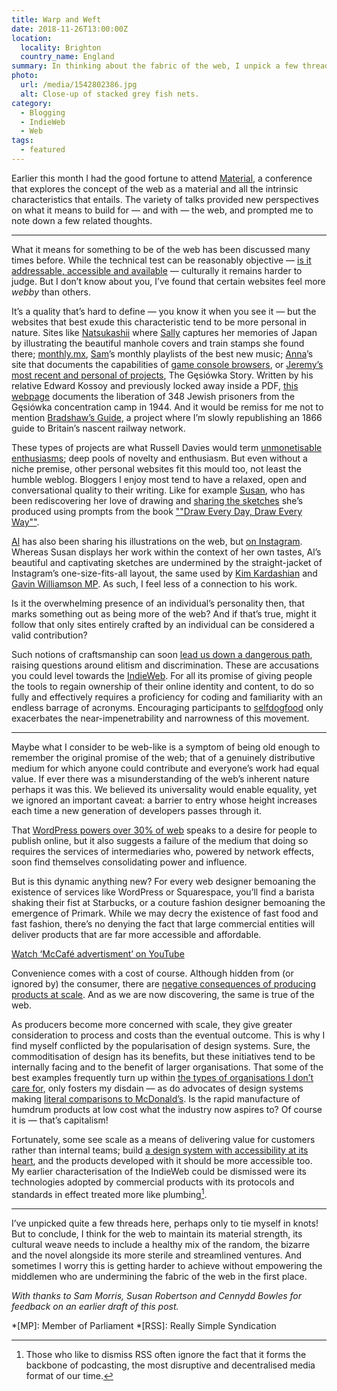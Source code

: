 ```yaml
---
title: Warp and Weft
date: 2018-11-26T13:00:00Z
location:
  locality: Brighton
  country_name: England
summary: In thinking about the fabric of the web, I unpick a few threads and tie myself in knots.
photo:
  url: /media/1542802386.jpg
  alt: Close-up of stacked grey fish nets.
category:
  - Blogging
  - IndieWeb
  - Web
tags:
  - featured
---
```

Earlier this month I had the good fortune to attend [Material][1], a conference that explores the concept of the web as a material and all the intrinsic characteristics that entails. The variety of talks provided new perspectives on what it means to build for — and with — the web, and prompted me to note down a few related thoughts.

* * *

What it means for something to be of the web has been discussed many times before. While the technical test can be reasonably objective — [is it addressable, accessible and available][2] — culturally it remains harder to judge. But I don’t know about you, I’ve found that certain websites feel more *webby* than others.

It’s a quality that’s hard to define — you know it when you see it — but the websites that best exude this characteristic tend to be more personal in nature. Sites like [Natsukashii][3] where [Sally][4] captures her memories of Japan by illustrating the beautiful manhole covers and train stamps she found there; [monthly.mx][5], [Sam][6]’s monthly playlists of the best new music; [Anna][7]’s site that documents the capabilities of [game console browsers][8], or [Jeremy’s most recent and personal of projects][9], The Gęsiówka Story. Written by his relative Edward Kossoy and previously locked away inside a PDF, [this webpage][10] documents the liberation of 348 Jewish prisoners from the Gęsiówka concentration camp in 1944. And it would be remiss for me not to mention [Bradshaw’s Guide][11], a project where I’m slowly republishing an 1866 guide to Britain’s nascent railway network.

These types of projects are what Russell Davies would term [unmonetisable enthusiasms][12]; deep pools of novelty and enthusiasm. But even without a niche premise, other personal websites fit this mould too, not least the humble weblog. Bloggers I enjoy most tend to have a relaxed, open and conversational quality to their writing. Like for example [Susan][13], who has been rediscovering her love of drawing and [sharing the sketches][14] she’s produced using prompts from the book [""Draw Every Day, Draw Every Way""][15].

[Al][16] has also been sharing his illustrations on the web, but [on Instagram][17]. Whereas Susan displays her work within the context of her own tastes, Al’s beautiful and captivating sketches are undermined by the straight-jacket of Instagram’s one-size-fits-all layout, the same used by [Kim Kardashian][18] and [Gavin Williamson MP][19]. As such, I feel less of a connection to his work.

Is it the overwhelming presence of an individual’s personality then, that marks something out as being more of the web? And if that’s true, might it follow that only sites entirely crafted by an individual can be considered a valid contribution?

Such notions of craftsmanship can soon [lead us down a dangerous path][20], raising questions around elitism and discrimination. These are accusations you could level towards the [IndieWeb][21]. For all its promise of giving people the tools to regain ownership of their online identity and content, to do so fully and effectively requires a proficiency for coding and familiarity with an endless barrage of acronyms. Encouraging participants to [selfdogfood][22] only exacerbates the near-impenetrability and narrowness of this movement.

* * *

Maybe what I consider to be web-like is a symptom of being old enough to remember the original promise of the web; that of a genuinely distributive medium for which anyone could contribute and everyone’s work had equal value. If ever there was a misunderstanding of the web’s inherent nature perhaps it was this. We believed its universality would enable equality, yet we ignored an important caveat: a barrier to entry whose height increases each time a new generation of developers passes through it.

That [WordPress powers over 30% of web][23] speaks to a desire for people to publish online, but it also suggests a failure of the medium that doing so requires the services of intermediaries who, powered by network effects, soon find themselves consolidating power and influence.

But is this dynamic anything new? For every web designer bemoaning the existence of services like WordPress or Squarespace, you’ll find a barista shaking their fist at Starbucks, or a couture fashion designer bemoaning the emergence of Primark. While we may decry the existence of fast food and fast fashion, there’s no denying the fact that large commercial entities will deliver products that are far more accessible and affordable.

[Watch ‘McCafé advertisment’ on YouTube](https://www.youtube.com/watch?v=Kra1eWAiKvE 'This McDonald’s advertisement pokes fun at artisanal and overpriced alternatives to its own range of coffees.')

Convenience comes with a cost of course. Although hidden from (or ignored by) the consumer, there are [negative consequences of producing products at scale][24]. And as we are now discovering, the same is true of the web.

As producers become more concerned with scale, they give greater consideration to process and costs than the eventual outcome. This is why I find myself conflicted by the popularisation of design systems. Sure, the commoditisation of design has its benefits, but these initiatives tend to be internally facing and to the benefit of larger organisations. That some of the best examples frequently turn up within [the types of organisations I don’t care for][25], only fosters my disdain — as do advocates of design systems making [literal comparisons to McDonald’s][26]. Is the rapid manufacture of humdrum products at low cost what the industry now aspires to? Of course it is — that’s capitalism!

Fortunately, some see scale as a means of delivering value for customers rather than internal teams; build [a design system with accessibility at its heart][27], and the products developed with it should be more accessible too. My earlier characterisation of the IndieWeb could be dismissed were its technologies adopted by commercial products with its protocols and standards in effect treated more like plumbing[^1].

* * *

I’ve unpicked quite a few threads here, perhaps only to tie myself in knots! But to conclude, I think for the web to maintain its material strength, its cultural weave needs to include a healthy mix of the random, the bizarre and the novel alongside its more sterile and streamlined ventures. And sometimes I worry this is getting harder to achieve without empowering the middlemen who are undermining the fabric of the web in the first place.

*With thanks to Sam Morris, Susan Robertson and Cennydd Bowles for feedback on an earlier draft of this post.*

[^1]: Those who like to dismiss RSS often ignore the fact that it forms the backbone of podcasting, the most disruptive and decentralised media format of our time.

[1]: https://material.is/2018
[2]: https://benward.uk/blog/understand-the-web
[3]: https://natsukashii.art
[4]: https://sallylait.com
[5]: http://monthly.mx
[6]: http://sammorr.is
[7]: https://www.maban.co.uk
[8]: https://console.maban.co.uk
[9]: https://adactio.com/journal/13950
[10]: https://gesiowka.adactio.com/
[11]: https://bradshaws.guide
[12]: https://www.wired.co.uk/article/obsessive-depth-of-the-internet
[13]: https://www.susanjeanrobertson.com
[14]: https://www.susanjeanrobertson.com/self/daily-drawing-quarter-in/
[15]: https://augustwren.com/draw-every-day-book/
[16]: https://www.alpower.com
[17]: https://www.instagram.com/alpowerart
[18]: https://www.instagram.com/kimkardashian/
[19]: https://www.instagram.com/gavinwilliamson.mp/
[20]: https://www.cennydd.com/blog/against-craft
[21]: https://indieweb.org
[22]: https://indieweb.org/selfdogfood
[23]: https://w3techs.com/technologies/overview/content_management/all
[24]: https://www.theguardian.com/lifeandstyle/2011/may/08/fast-fashion-death-for-planet
[25]: https://bigmedium.com/projects/unity-design-system-exxonmobil.html
[26]: https://publication.design.systems/a484620b6988
[27]: https://bulb.co.uk/blog/introducing-bulbs-design-system

*[MP]: Member of Parliament
*[RSS]: Really Simple Syndication

